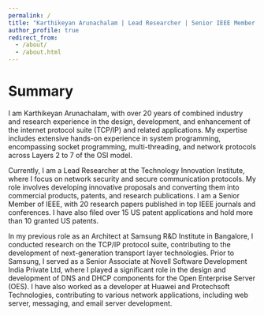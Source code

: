 ```yaml
---
permalink: /
title: "Karthikeyan Arunachalam | Lead Researcher | Senior IEEE Member | UAE Golden Visa Holder"
author_profile: true
redirect_from: 
  - /about/
  - /about.html
---
```


Summary
======
I am Karthikeyan Arunachalam, with over 20 years of combined industry and research experience in the design, development, and enhancement of the internet protocol suite (TCP/IP) and related applications. My expertise includes extensive hands-on experience in system programming, encompassing socket programming, multi-threading, and network protocols across Layers 2 to 7 of the OSI model.

Currently, I am a Lead Researcher at the Technology Innovation Institute, where I focus on network security and secure communication protocols. My role involves developing innovative proposals and converting them into commercial products, patents, and research publications. I am a Senior Member of IEEE, with 20 research papers published in top IEEE journals and conferences. I have also filed over 15 US patent applications and hold more than 10 granted US patents.

In my previous role as an Architect at Samsung R&D Institute in Bangalore, I conducted research on the TCP/IP protocol suite, contributing to the development of next-generation transport layer technologies. Prior to Samsung, I served as a Senior Associate at Novell Software Development India Private Ltd, where I played a significant role in the design and development of DNS and DHCP components for the Open Enterprise Server (OES). I have also worked as a developer at Huawei and Protechsoft Technologies, contributing to various network applications, including web server, messaging, and email server development.
